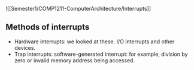 ![[Semester1/COMP1211-ComputerArchitecture/Interrupts]]
## Methods of interrupts
- Hardware interrupts: we looked at these. I/O interrupts and other devices.
- Trap interrupts: software-generated interrupt: for example, division by zero or invalid memory address being accessed.